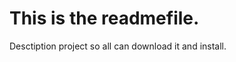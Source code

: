 This is the readmefile.
=======================

Desctiption project so all can download it and install.